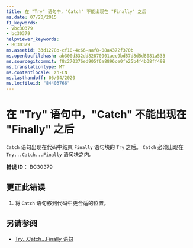```yaml
---
title: 在 "Try" 语句中，"Catch" 不能出现在 "Finally" 之后
ms.date: 07/20/2015
f1_keywords:
- vbc30379
- bc30379
helpviewer_keywords:
- BC30379
ms.assetid: 33d1278b-cf10-4c66-aaf8-08a4372f370b
ms.openlocfilehash: ab300d332dd82870901aec9bd57d8d5d8081a533
ms.sourcegitcommit: f8c270376ed905f6a8896ce0fe25b4f4b38ff498
ms.translationtype: MT
ms.contentlocale: zh-CN
ms.lasthandoff: 06/04/2020
ms.locfileid: "84403766"
---
```

# <a name="catch-cannot-appear-after-finally-within-a-try-statement"></a>在 "Try" 语句中，"Catch" 不能出现在 "Finally" 之后
`Catch` 语句出现在代码中结束 `Finally` 语句块的 `Try` 之后。 `Catch` 必须出现在 `Try...Catch...Finally` 语句块之内。  
  
 **错误 ID：** BC30379  
  
## <a name="to-correct-this-error"></a>更正此错误  
  
1. 将 `Catch` 语句移到代码中更合适的位置。  
  
## <a name="see-also"></a>另请参阅

- [Try...Catch...Finally 语句](../language-reference/statements/try-catch-finally-statement.md)
